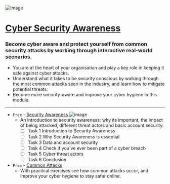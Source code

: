 ![image](https://user-images.githubusercontent.com/51442719/180602397-2f25a3cb-607f-4b44-b8ec-b177ebeaa343.png)
# [Cyber Security Awareness](https://tryhackme.com/module/cyber-security-awareness)
### Become cyber aware and protect yourself from common security attacks by working through interactive real-world scenarios.
- You are at the heart of your organisation and play a key role in keeping it safe against cyber attacks. 
- Understand what it takes to be security conscious by walking through the most common attacks seen in the industry, and learn how to mitigate potential threats. 
- Become more security-aware and improve your cyber hygiene in this module.

---

- `Free` - [Security Awareness](https://tryhackme.com/room/securityawarenessintro)
![image](https://user-images.githubusercontent.com/51442719/172191250-ff82edc6-b5bd-4264-aeaf-8ab6118495f3.png)
  - An introduction to security awareness; why its important, the impact of being attacked, different threat actors and basic account security.
    - [ ] Task 1  Introduction to Security Awareness
    - [ ] Task 2  Why Security Awareness is essential
    - [ ] Task 3  Data and account security
    - [ ] Task 4  Check if you've ever been part of a cyber breach
    - [ ] Task 5  Cyber threat actors
    - [ ] Task 6  Conclusion

- `Free` - [Common Attacks]()
  - With practical exercises see how common attacks occur, and improve your cyber hygiene to stay safer online.

